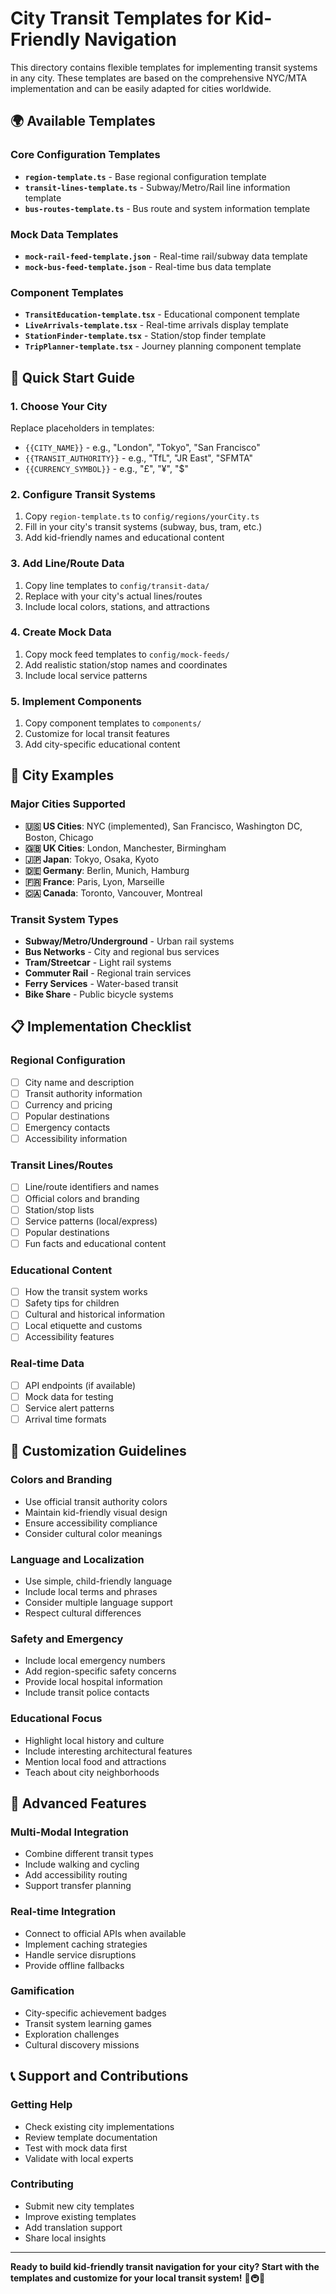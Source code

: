 # City Transit Templates for Kid-Friendly Navigation

This directory contains flexible templates for implementing transit systems in any city. These templates are based on the comprehensive NYC/MTA implementation and can be easily adapted for cities worldwide.

## 🌍 Available Templates

### Core Configuration Templates

- **`region-template.ts`** - Base regional configuration template
- **`transit-lines-template.ts`** - Subway/Metro/Rail line information template
- **`bus-routes-template.ts`** - Bus route and system information template

### Mock Data Templates

- **`mock-rail-feed-template.json`** - Real-time rail/subway data template
- **`mock-bus-feed-template.json`** - Real-time bus data template

### Component Templates

- **`TransitEducation-template.tsx`** - Educational component template
- **`LiveArrivals-template.tsx`** - Real-time arrivals display template
- **`StationFinder-template.tsx`** - Station/stop finder template
- **`TripPlanner-template.tsx`** - Journey planning component template

## 🚀 Quick Start Guide

### 1. Choose Your City

Replace placeholders in templates:

- `{{CITY_NAME}}` - e.g., "London", "Tokyo", "San Francisco"
- `{{TRANSIT_AUTHORITY}}` - e.g., "TfL", "JR East", "SFMTA"
- `{{CURRENCY_SYMBOL}}` - e.g., "£", "¥", "$"

### 2. Configure Transit Systems

1. Copy `region-template.ts` to `config/regions/yourCity.ts`
2. Fill in your city's transit systems (subway, bus, tram, etc.)
3. Add kid-friendly names and educational content

### 3. Add Line/Route Data

1. Copy line templates to `config/transit-data/`
2. Replace with your city's actual lines/routes
3. Include local colors, stations, and attractions

### 4. Create Mock Data

1. Copy mock feed templates to `config/mock-feeds/`
2. Add realistic station/stop names and coordinates
3. Include local service patterns

### 5. Implement Components

1. Copy component templates to `components/`
2. Customize for local transit features
3. Add city-specific educational content

## 🌟 City Examples

### Major Cities Supported

- **🇺🇸 US Cities**: NYC (implemented), San Francisco, Washington DC, Boston, Chicago
- **🇬🇧 UK Cities**: London, Manchester, Birmingham
- **🇯🇵 Japan**: Tokyo, Osaka, Kyoto
- **🇩🇪 Germany**: Berlin, Munich, Hamburg
- **🇫🇷 France**: Paris, Lyon, Marseille
- **🇨🇦 Canada**: Toronto, Vancouver, Montreal

### Transit System Types

- **Subway/Metro/Underground** - Urban rail systems
- **Bus Networks** - City and regional bus services
- **Tram/Streetcar** - Light rail systems
- **Commuter Rail** - Regional train services
- **Ferry Services** - Water-based transit
- **Bike Share** - Public bicycle systems

## 📋 Implementation Checklist

### Regional Configuration

- [ ] City name and description
- [ ] Transit authority information
- [ ] Currency and pricing
- [ ] Popular destinations
- [ ] Emergency contacts
- [ ] Accessibility information

### Transit Lines/Routes

- [ ] Line/route identifiers and names
- [ ] Official colors and branding
- [ ] Station/stop lists
- [ ] Service patterns (local/express)
- [ ] Popular destinations
- [ ] Fun facts and educational content

### Educational Content

- [ ] How the transit system works
- [ ] Safety tips for children
- [ ] Cultural and historical information
- [ ] Local etiquette and customs
- [ ] Accessibility features

### Real-time Data

- [ ] API endpoints (if available)
- [ ] Mock data for testing
- [ ] Service alert patterns
- [ ] Arrival time formats

## 🔧 Customization Guidelines

### Colors and Branding

- Use official transit authority colors
- Maintain kid-friendly visual design
- Ensure accessibility compliance
- Consider cultural color meanings

### Language and Localization

- Use simple, child-friendly language
- Include local terms and phrases
- Consider multiple language support
- Respect cultural differences

### Safety and Emergency

- Include local emergency numbers
- Add region-specific safety concerns
- Provide local hospital information
- Include transit police contacts

### Educational Focus

- Highlight local history and culture
- Include interesting architectural features
- Mention local food and attractions
- Teach about city neighborhoods

## 🎯 Advanced Features

### Multi-Modal Integration

- Combine different transit types
- Include walking and cycling
- Add accessibility routing
- Support transfer planning

### Real-time Integration

- Connect to official APIs when available
- Implement caching strategies
- Handle service disruptions
- Provide offline fallbacks

### Gamification

- City-specific achievement badges
- Transit system learning games
- Exploration challenges
- Cultural discovery missions

## 📞 Support and Contributions

### Getting Help

- Check existing city implementations
- Review template documentation
- Test with mock data first
- Validate with local experts

### Contributing

- Submit new city templates
- Improve existing templates
- Add translation support
- Share local insights

---

**Ready to build kid-friendly transit navigation for your city? Start with the templates and customize for your local transit system!** 🚌🚇🚋
